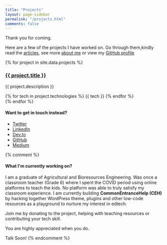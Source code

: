```yaml
---
title: "Projects"
layout: page-sidebar
permalink: "/projects.html"
comments: false
---
```


Thank you for coming.

Here are a few of the projects I have worked on. Go through them,kindly read the [articles]({{site.baseurl}}/index.html), see more [about me]({{site.baseurl}}/about.html) or view my [GitHub profile](https://github.com/ndcharles)


<div class="projects-container">
  {% for project in site.data.projects %}
  <div class="project-card">
    <div class="project-content">
      <h3><a href="{{ project.url }}" target="_blank">{{ project.title }}</a></h3>
      <p>{{ project.description }}</p>
      <div class="technologies">
        {% for tech in project.technologies %}
        <span class="tech-button" data-tech="{{ tech }}">{{ tech }}</span>
        {% endfor %}
      </div>
    </div>
  </div>
  {% endfor %}
</div>


#### Want to get in touch instead?
- [Twitter](https://twitter.com/nndcharles)
- [LinkedIn](https://linkedin.com/in/nndcharles)
- [Dev.to](#)
- [GitHub](https://github.com/ndcharles)
- [Medium](https://ndcharles.medium.com)


{% comment %}
#### What I'm currently working on?
I am a graduate of Agricultural and Bioresources Engineering. Was once a classroom teacher (Grade 6) where I spent the COVID period using online platforms to teach the kids. No platform was able to truly satisfy my classroom experience. I am currently building **CommonEntranceHelp (CEH)** by hacking together WordPress theme, plugins and other low-code resources as a playground to nurture my interest in edtech.

Join me by donating to the project, helping with teaching resources or contributing your tech skill. 

You are highly appreciated when you do. 

Talk Soon!
{% endcomment %}